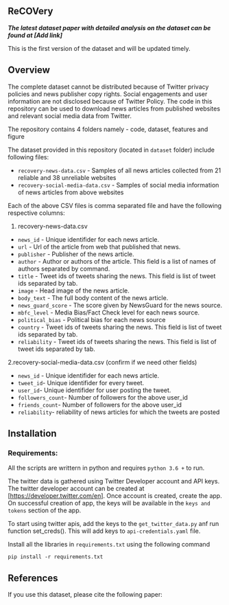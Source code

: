 

## ReCOVery

***The latest dataset paper with detailed analysis on the dataset can be found at [Add link]***

This is the first version of the dataset and will be updated timely.

## Overview  

The complete dataset cannot be distributed because of Twitter privacy policies and news publisher copy rights.  Social engagements and user information are not disclosed because of Twitter Policy. The code in this repository can be used to download news articles from published websites and relevant social media data from Twitter. 

The repository contains 4 folders namely - code, dataset, features and figure

The dataset provided in this repository (located in `dataset` folder) include following files:

 - `recovery-news-data.csv` -  Samples of all news articles collected from 21 reliable and 38 unreliable websites 
 - `recovery-social-media-data.csv` -  Samples of social media information of news articles from above websites

Each of the above CSV files is comma separated file and have the following respective columns:

1. recovery-news-data.csv
 - `news_id` - Unique identifider for each news article.
 - `url` - Url of the article from web that published that news. 
 - `publisher` - Publisher of the news article.
 - `author` - Author or authors of the article. This field is a list of names of authors separated by command.
 - `title` - Tweet ids of tweets sharing the news. This field is list of tweet ids separated by tab.
 - `image` - Head image of the news article.
 - `body_text` - The full body content of the news article.
 - `news_guard_score` - The score given by NewsGuard for the news source.
 - `mbfc_level` - Media Bias/Fact Check level for each news source.
 - `political_bias` - Political bias for each news source
 - `country` - Tweet ids of tweets sharing the news. This field is list of tweet ids separated by tab.
 - `reliability` - Tweet ids of tweets sharing the news. This field is list of tweet ids separated by tab.
 
 2.recovery-social-media-data.csv (confirm if we need other fields)
 - `news_id` - Unique identifider for each news article.
 - `tweet_id`- Unique identifider for every tweet.
 - `user_id`- Unique identifider for user posting the tweet.
 - `followers_count`- Number of followers for the above user_id
 - `friends_count`- Number of followers for the above user_id
 - `reliability`- reliability of news articles for which the tweets are posted
 


## Installation    

###  Requirements:

 All the scripts are writtern in python and requires `python 3.6 +` to run.
 
 The twitter data is gathered using Twitter Developer account and API keys. The twitter developer account can be created at
 [https://developer.twitter.com/en]. Once account is created, create the app. On successful creation of app, the keys will be  available in the `keys and tokens` section of the app.
 
 To start using twitter apis, add the keys to the `get_twitter_data.py` anf run function set_creds(). This will add keys to  `api-credentials.yaml` file.

Install all the libraries in `requirements.txt` using the following command
    
    pip install -r requirements.txt
   

## References
If you use this dataset, please cite the following paper:
~~~~

~~~~


